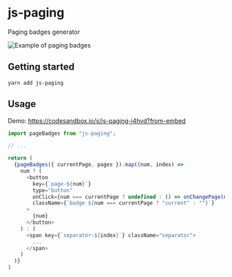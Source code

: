 # js-paging

Paging badges generator

<img src="https://aralroca.com/images/blog-images/39.gif" alt="Example of paging badges" class="center" />



## Getting started

`yarn add js-paging`


## Usage

Demo: https://codesandbox.io/s/js-paging-j4hvd?from-embed

```js
import pageBadges from "js-paging";

// ...

return (
  {pageBadges({ currentPage, pages }).map((num, index) =>
    num ? (
      <button
        key={`page-${num}`}
        type="button"
        onClick={num === currentPage ? undefined : () => onChangePage(num)}
        className={`badge ${num === currentPage ? "current" : ""}`}
      >
        {num}
      </button>
    ) : (
      <span key={`separator-${index}`} className="separator">
        ...
      </span>
    )
  )}
)
```
